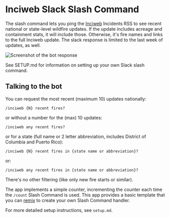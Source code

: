 # Inciweb Slack Slash Command

The slash command lets you ping the [Inciweb](https://inciweb.nwcg.gov/) Incidents RSS to see recent national or state-level wildfire updates. If the update includes acreage and containment stats, it will include those. Otherwise, it's fire names and links to the full Inciweb update. The slack response is limited to the last week of updates, as well.

![Screenshot of the bot response](https://cdn.glitch.com/a8775a6f-cb53-454e-93a1-624531e17064%2Fgeneral___sparsile_Slack.png?1497918176388)


See SETUP.md for information on setting up your own Slack slash command.

## Talking to the bot

You can request the most recent (maximum 10) updates nationally:

```
/inciweb {N} recent fires?
```

or without a number for the (max) 10 updates:

```
/inciweb any recent fires?
```

or for a state (full name or 2 letter abbreviation, includes District of Columbia and Puerto Rico):

```
/inciweb {N} recent fires in {state name or abbreviation}?
```

or:

```
/inciweb any recent fires in {state name or abbreviation}?
```

There's no other filtering (like only new fire starts or similar). 




The app implements a simple counter, incrementing the counter each time the `/count` Slash Command is used. This app provides a basic template that you can [remix](https://glitch.com/edit/#!/remix/SlashCommands/a9e55c25-bf40-4162-b1b5-dc33047c0cdc) to create your own Slash Command handler.


For more detailed setup instructions, see `setup.md`.